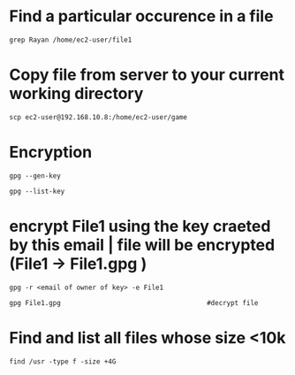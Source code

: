 # Find a particular occurence in a file
```
grep Rayan /home/ec2-user/file1            
```

# Copy file from server to your current working directory
```
scp ec2-user@192.168.10.8:/home/ec2-user/game
```

# Encryption
```
gpg --gen-key
```
```
gpg --list-key
```
# encrypt File1 using the key craeted by this email | file will be encrypted (File1 -> File1.gpg )
```
gpg -r <email of owner of key> -e File1        
```
```
gpg File1.gpg                                     #decrypt file
```
# Find and list all files whose size <10k
```
find /usr -type f -size +4G
```
